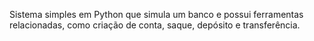 Sistema simples em Python que simula um banco e possui ferramentas relacionadas, como criação de conta, saque, depósito e transferência.